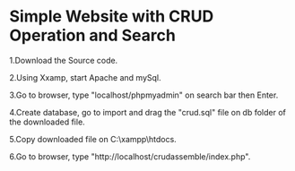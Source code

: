 # Simple Website with CRUD Operation and Search

1.Download the Source code.

2.Using Xxamp, start Apache and mySql.

3.Go to browser, type "localhost/phpmyadmin" on search bar then Enter.

4.Create database, go to import and drag the "crud.sql" file on db folder of the downloaded file.

5.Copy downloaded file on C:\xampp\htdocs.

6.Go to browser, type "http://localhost/crudassemble/index.php".
